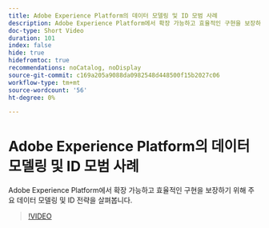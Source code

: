 ```yaml
---
title: Adobe Experience Platform의 데이터 모델링 및 ID 모범 사례
description: Adobe Experience Platform에서 확장 가능하고 효율적인 구현을 보장하기 위해 주요 데이터 모델링 및 ID 전략을 살펴봅니다.
doc-type: Short Video
duration: 101
index: false
hide: true
hidefromtoc: true
recommendations: noCatalog, noDisplay
source-git-commit: c169a205a9088da0982548d448500f15b2027c06
workflow-type: tm+mt
source-wordcount: '56'
ht-degree: 0%

---
```



# Adobe Experience Platform의 데이터 모델링 및 ID 모범 사례

Adobe Experience Platform에서 확장 가능하고 효율적인 구현을 보장하기 위해 주요 데이터 모델링 및 ID 전략을 살펴봅니다.

<!-- 72_S655_3442541_100_best-practices-for-data-modeling-and-identity-in-adobe-experience-platform -->
>[!VIDEO](https://video.tv.adobe.com/v/3458310/?learn=on&enablevpops=true)
